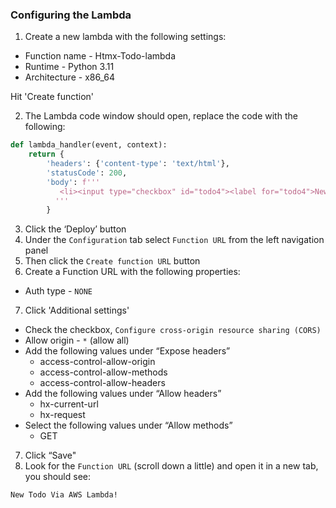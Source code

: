 ### Configuring the Lambda
1. Create a new lambda with the following settings:
* Function name - Htmx-Todo-lambda
* Runtime - Python 3.11
* Architecture - x86_64

Hit 'Create function'

2. The Lambda code window should open, replace the code with the following:
```py
def lambda_handler(event, context):
    return {
        'headers': {'content-type': 'text/html'},
        'statusCode': 200,
        'body': f'''
           <li><input type="checkbox" id="todo4"><label for="todo4">New Todo Via AWS Lambda!</label></li>
          '''
        }
```
3. Click the ‘Deploy’ button
4. Under the `Configuration` tab select `Function URL` from the left navigation panel
5. Then click the `Create function URL` button
6. Create a Function URL with the following properties:
* Auth type - `NONE`
7. Click 'Additional settings'
* Check the checkbox, `Configure cross-origin resource sharing (CORS)`
* Allow origin - `*` (allow all)
* Add the following values under “Expose headers”
  - access-control-allow-origin
  - access-control-allow-methods
  - access-control-allow-headers
* Add the following values under “Allow headers”
  - hx-current-url
  - hx-request
* Select the following values under “Allow methods”
  - GET
7. Click “Save"
8. Look for the `Function URL` (scroll down a little) and open it in a new tab, you should see:
```
New Todo Via AWS Lambda!
```